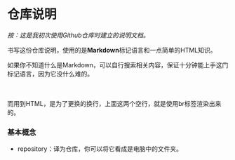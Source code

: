 # 仓库说明
*按：这是我初次使用Github仓库时建立的说明文档。*  

书写这份仓库说明，使用的是**Markdown**标记语言和一点简单的HTML知识。

如果你不知道什么是Markdown，可以自行搜索相关内容，保证十分钟能上手这门标记语言，因为它没什么难的。 

</br>
</br>
而用到HTML，是为了更换的换行，上面这两个空行，就是使用br标签渲染出来的。

### 基本概念
* repository：译为仓库，你可以将它看成是电脑中的文件夹。
